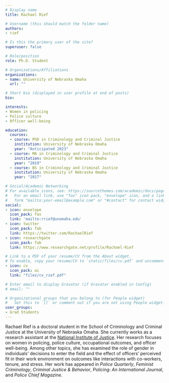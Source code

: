 ```yaml
---
# Display name
title: Rachael Rief

# Username (this should match the folder name)
authors:
- rief

# Is this the primary user of the site?
superuser: false

# Role/position
role: Ph.D. Student

# Organizations/Affiliations
organizations:
- name: University of Nebraska Omaha
  url: ""

# Short bio (displayed in user profile at end of posts)
bio: 

interests:
- Women in policing
- Police culture
- Officer well-being

education:
  courses:
  - course: PhD in Criminology and Criminal Justice
    institution: University of Nebraska Omaha
    year: "Anticipated 2023"
  - course: MA in Criminology and Criminal Justice
    institution: University of Nebraska Omaha
    year: "2019"
  - course: BS in Criminology and Criminal Justice
    institution: University of Nebraska Omaha
    year: "2017"

# Social/Academic Networking
# For available icons, see: https://sourcethemes.com/academic/docs/page-builder/#icons
#   For an email link, use "fas" icon pack, "envelope" icon, and a link in the
#   form "mailto:your-email@example.com" or "#contact" for contact widget.
social:
- icon: envelope
  icon_pack: fas
  link: 'mailto:rrief@unomaha.edu'
- icon: twitter
  icon_pack: fab
  link: https://twitter.com/RachaelRief
- icon: researchgate
  icon_pack: fab
  link: https://www.researchgate.net/profile/Rachael-Rief

# Link to a PDF of your resume/CV from the About widget.
# To enable, copy your resume/CV to `static/files/cv.pdf` and uncomment the lines below.
- icon: cv
  icon_pack: ai
  link: "files/cv_rief.pdf"

# Enter email to display Gravatar (if Gravatar enabled in Config)
# email: ""

# Organizational groups that you belong to (for People widget)
#   Set this to `[]` or comment out if you are not using People widget.
user_groups:
- Grad Students
---
```


Rachael Rief is a doctoral student in the School of Criminology and Criminal Justice at the University of Nebraska Omaha. She currently works as a research assistant at the [National Institute of Justice](https://nij.ojp.gov/bio/rachael-rief). Her research focuses on women in policing, police culture, occupational outcomes, and officer well-being. Among other topics, she has examined the role of gender in individuals' decisions to enter the field and the effect of officers’ perceived fit in their work environment on outcomes like interactions with co-workers, tenure, and stress. Her work has appeared in *Police Quarterly*, *Feminist Criminology*, *Criminal Justice & Behavior*, *Policing: An International Journal*, and *Police Chief Magazine*.
